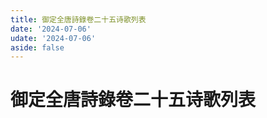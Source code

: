 ```yaml
---
title: 御定全唐詩錄卷二十五诗歌列表
date: '2024-07-06'
udate: '2024-07-06'
aside: false
---
```

# 御定全唐詩錄卷二十五诗歌列表

<PoemList :list="poems" :authorMap="authorMap" :chapternum="25" />

<script setup>
const chapter = '卷二十五';
import poems from '/data/qtsl/卷二十五/poems.json'
import authorMap from '/data/qtsl/卷二十五/author.json'
</script>
